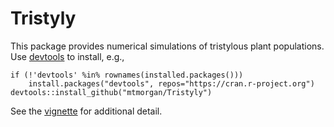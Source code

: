 # Tristyly

This package provides numerical simulations of tristylous plant
populations. Use [devtools][] to install, e.g.,

    if (!'devtools' %in% rownames(installed.packages()))
        install.packages("devtools", repos="https://cran.r-project.org")
    devtools::install_github("mtmorgan/Tristyly")

See the [vignette][] for additional detail.

[devtools]: https://cran.r-project.org/package=devtools
[vignette]: https://github.com/mtmorgan/Tristyly/blob/master/vignettes/Tristyly.Rmd
